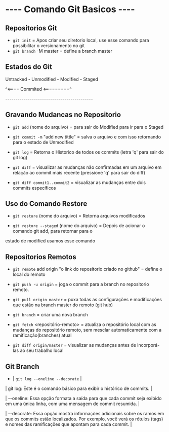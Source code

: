 #      ---- Comando Git Basicos ----

## Repositorios Git

* ```git init``` = Apos criar seu diretorio local, use esse comando para possibilitar o versionamento no git
* ```git branch``` -M master = define a branch master


## Estados do Git

Untracked - Unmodified - Modified - Staged

^<==== Commited <=========^

\-------------------------------------------

## Gravando Mudancas no Repositorio

* ``` git add ``` (nome do arquivo)  = para sair do Modified para ir para o Staged

* ``` git commit -m ``` "add new tittle" = salva o arquivo e com isso retornando para o estado de Unmodified

* ```git log``` = Retorna o Historico de todos os commits (letra 'q' para sair do git log)

* ```git diff``` = visualizar as mudanças não confirmadas em um arquivo em relação ao commit mais recente (pressione 'q' para sair do diff)

* ```git diff commit1..commit2``` =  visualizar as mudanças entre dois commits específicos




## Uso do Comando Restore

* ```git restore``` (nome do arquivo) = Retorna arquivos modificados

* ```git restore --staged``` (nome do arquivo) = Depois de acionar o comando git add, para retornar para o


estado de modified usamos esse comando


## Repositorios Remotos

* ```git remote``` add origin "o link do repositorio criado no github" = define o local do remoto

* ```git push -u origin``` <nome da branch> = joga o commit para a branch no repositorio remoto.

* ```git pull origin master``` = puxa todas as configurações e modificações que estão na branch master do remoto (git hub)

* ```git branch``` <nome da branch> = criar uma nova branch

* ```git fetch``` <repositório-remoto> = atualiza o repositório local com as mudanças do repositório remoto, sem mesclar automaticamente com a ramificação(branches) atual

* ```git diff origin/master``` =  visualizar as mudanças antes de incorporá-las ao seu trabalho local

## Git Branch

* | ```git log --oneline --decorate``` |
  
 | git log: Este é o comando básico para exibir o histórico de commits. |

 | --oneline: Essa opção formata a saída para que cada commit seja exibido em uma única linha, com uma mensagem de commit resumida. |

 | --decorate: Essa opção mostra informações adicionais sobre os ramos em que os commits estão localizados. Por exemplo, você verá os rótulos (tags) e nomes das ramificações que apontam para cada commit. |








